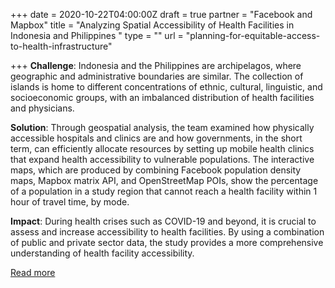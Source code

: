 +++
date = 2020-10-22T04:00:00Z
draft = true
partner = "Facebook and Mapbox"
title = "Analyzing Spatial Accessibility of Health Facilities in Indonesia and Philippines "
type = ""
url = "planning-for-equitable-access-to-health-infrastructure"

+++
**Challenge**: Indonesia and the Philippines are archipelagos, where geographic and administrative boundaries are similar. The collection of islands is home to different concentrations of ethnic, cultural, linguistic, and socioeconomic groups, with an imbalanced distribution of health facilities and physicians.

**Solution**: Through geospatial analysis, the team examined how physically accessible hospitals and clinics are and how governments, in the short term, can efficiently allocate resources by setting up mobile health clinics that expand health accessibility to vulnerable populations. The interactive maps, which are produced by combining Facebook population density maps, Mapbox matrix API, and OpenStreetMap POIs, show the percentage of a population in a study region that cannot reach a health facility within 1 hour of travel time, by mode.

**Impact**: During health crises such as COVID-19 and beyond, it is crucial to assess and increase accessibility to health facilities. By using a combination of public and private sector data, the study provides a more comprehensive understanding of health facility accessibility.

[Read more](https://unstats.un.org/unsd/undataforum/blog/planning-for-equitable-access-to-health-infrastructure/ "UN Blog")